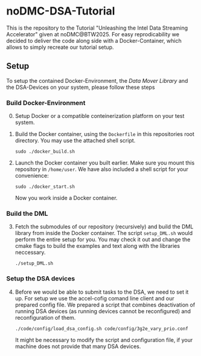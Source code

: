 # noDMC-DSA-Tutorial

This is the repository to the Tutorial "Unleashing the Intel Data Streaming Accelerator" given at noDMC@BTW2025.
For easy reprodicability we decided to deliver the code along side with a Docker-Container, which allows to simply recreate our tutorial setup.

## Setup 

To setup the contained Docker-Environment, the _Data Mover Library_ and the DSA-Devices on your system, please follow these steps

### Build Docker-Environment
0. Setup Docker or a compatible conteinerization platform on your test system.

1. Build the Docker container, using the `Dockerfile` in this repositories root directory. You may use the attached shell script.
    
    ```sudo ./docker_build.sh```

2. Launch the Docker container you built earlier. Make sure you mount this repository in `/home/user`. We have also included a shell script for your convenience:
    
    ```sudo ./docker_start.sh```
    
    Now you work inside a Docker container.

### Build the DML
3. Fetch the submodules of our repository (recursively) and build the DML library from inside the Docker container. The script `setup_DML.sh` would perform the entire setup for you. You may check it out and change the cmake flags to build the examples and text along with the libraries neccessary.
    
    ```./setup_DML.sh```

### Setup the DSA devices
4. Before we would be able to submit tasks to the DSA, we need to set it up. For setup we use the accel-cofig comand line client and our prepared config file. We prepared a script that combines deactivation of running DSA devices (as running devices cannot be reconfigured) and reconfiguration of them. 
    
    ```./code/config/load_dsa_config.sh code/config/3g2e_vary_prio.conf```

    It might be necessary to modify the script and configuration file, if your machine does not provide that many DSA devices.